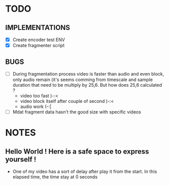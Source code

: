 # TODO

## IMPLEMENTATIONS
- [x] Create encoder test ENV
- [x] Create fragmenter script 
## BUGS
- [ ] During fragmentation process video is faster than audio and even block, only audio remain (it's seems comming from timescale and sample duration that need to be multiply by 
      25,6. But how does 25,6 calculated ?
    - video too fast )-:<
    - video block itself after couple of second )-:<
    - audio work (-:|
- [ ] Mdat fragment data hasn't the good size with specific videos

# NOTES
Hello World ! Here is a safe space to express yourself !
---
- One of my video has a sort of delay after play it from the start. In this elapsed time, the time stay at 0 seconds
